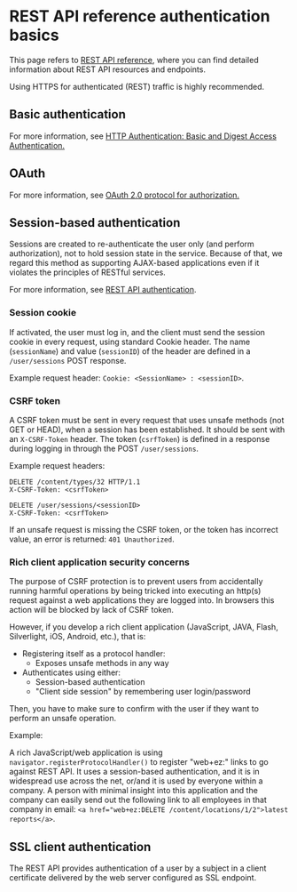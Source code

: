 # REST API reference authentication basics

This page refers to [REST API reference](https://doc.ezplatform.com/rest-api-reference), where you can find detailed information about
REST API resources and endpoints.

Using HTTPS for authenticated (REST) traffic is highly recommended.

## Basic authentication

For more information, see [HTTP Authentication: Basic and Digest Access Authentication.](http://tools.ietf.org/html/rfc2617)

## OAuth

For more information, see [OAuth 2.0 protocol for authorization.](https://oauth.net/2/)

## Session-based authentication

Sessions are created to re-authenticate the user only  (and perform authorization), not to hold session state in the service.
Because of that, we regard this method as supporting AJAX-based applications even if it violates the principles of RESTful services.

For more information, see [REST API authentication](general_rest_usage.md#rest-api-authentication).

### Session cookie

If activated, the user must log in, and the client must send the session cookie in every request, using standard Cookie header.
The name (`sessionName`) and value (`sessionID`) of the header are defined in a `/user/sessions` POST response.

Example request header: `Cookie: <SessionName> : <sessionID>`.

### CSRF token

A CSRF token must be sent in every request that uses unsafe methods (not GET or HEAD), when a session has been established.
It should be sent with an `X-CSRF-Token` header.
The token (`csrfToken`) is defined in a response during logging in through the POST `/user/sessions`.

Example request headers:

```
DELETE /content/types/32 HTTP/1.1
X-CSRF-Token: <csrfToken>
```

```
DELETE /user/sessions/<sessionID>
X-CSRF-Token: <csrfToken>
```

If an unsafe request is missing the CSRF token, or the token has incorrect value, an error is returned: `401 Unauthorized`.

### Rich client application security concerns

The purpose of CSRF protection is to prevent users from accidentally running harmful operations by being tricked into executing an http(s) request against a web applications they are logged into.
In browsers this action will be blocked by lack of CSRF token.

However, if you develop a rich client application (JavaScript, JAVA, Flash, Silverlight, iOS, Android, etc.), that is:

- Registering itself as a protocol handler:
    - Exposes unsafe methods in any way
- Authenticates using either:
    - Session-based authentication
    - "Client side session" by remembering user login/password

Then, you have to make sure to confirm with the user if they want to perform an unsafe operation.

Example: 

A rich JavaScript/web application is using `navigator.registerProtocolHandler()` to register "web+ez:" links to go against REST API.
It uses a session-based authentication, and it is in widespread use across the net, or/and it is used by everyone within a company.
A person with minimal insight into this application and the company can easily send out the following link to all employees in that company in email: 
`<a href="web+ez:DELETE /content/locations/1/2">latest reports</a>`.

## SSL client authentication

The REST API provides authentication of a user by a subject in a client certificate delivered by the web server configured as SSL endpoint.
